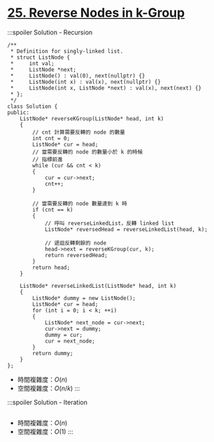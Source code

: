# [25\. Reverse Nodes in k-Group](https://leetcode.com/problems/reverse-nodes-in-k-group/)

:::spoiler Solution - Recursion
```cpp=
/**
 * Definition for singly-linked list.
 * struct ListNode {
 *     int val;
 *     ListNode *next;
 *     ListNode() : val(0), next(nullptr) {}
 *     ListNode(int x) : val(x), next(nullptr) {}
 *     ListNode(int x, ListNode *next) : val(x), next(next) {}
 * };
 */
class Solution {
public:
    ListNode* reverseKGroup(ListNode* head, int k)
    {
        // cnt 計算需要反轉的 node 的數量
        int cnt = 0;
        ListNode* cur = head;
        // 當需要反轉的 node 的數量小於 k 的時候
        // 指標前進
        while (cur && cnt < k)
        {
            cur = cur->next;
            cnt++;
        }

        // 當需要反轉的 node 數量達到 k 時
        if (cnt == k)
        {
            // 呼叫 reverseLinkedList，反轉 linked list
            ListNode* reversedHead = reverseLinkedList(head, k);
            
            // 遞迴反轉剩餘的 node
            head->next = reverseKGroup(cur, k);
            return reversedHead;
        }
        return head;        
    }

    ListNode* reverseLinkedList(ListNode* head, int k)
    {
        ListNode* dummy = new ListNode();
        ListNode* cur = head;
        for (int i = 0; i < k; ++i)
        {
            ListNode* next_node = cur->next;
            cur->next = dummy;
            dummy = cur;
            cur = next_node;
        }
        return dummy;
    }
};
```
- 時間複雜度：$O(n)$
- 空間複雜度：$O(n / k)$
:::

:::spoiler Solution - Iteration
```cpp=

```
- 時間複雜度：$O(n)$
- 空間複雜度：$O(1)$
:::
